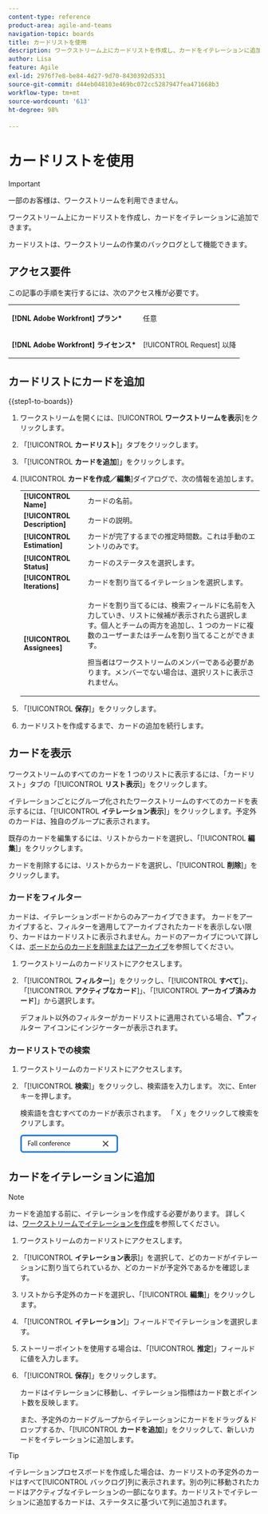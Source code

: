 ```yaml
---
content-type: reference
product-area: agile-and-teams
navigation-topic: boards
title: カードリストを使用
description: ワークストリーム上にカードリストを作成し、カードをイテレーションに追加できます。
author: Lisa
feature: Agile
exl-id: 2976f7e8-be84-4d27-9d70-8430392d5331
source-git-commit: d44eb048103e469bc072cc5287947fea471668b3
workflow-type: tm+mt
source-wordcount: '613'
ht-degree: 98%

---
```


# カードリストを使用

>[!IMPORTANT]
>
>一部のお客様は、ワークストリームを利用できません。

ワークストリーム上にカードリストを作成し、カードをイテレーションに追加できます。

カードリストは、ワークストリームの作業のバックログとして機能できます。

## アクセス要件

この記事の手順を実行するには、次のアクセス権が必要です。

<table style="table-layout:auto"> 
 <col> 
 </col> 
 <col> 
 </col> 
 <tbody> 
  <tr> 
   <td role="rowheader"><strong>[!DNL Adobe Workfront] プラン*</strong></td> 
   <td> <p>任意</p> </td> 
  </tr> 
  <tr> 
   <td role="rowheader"><strong>[!DNL Adobe Workfront] ライセンス*</strong></td> 
   <td> <p>[!UICONTROL Request] 以降</p> </td> 
  </tr> 
 </tbody> 
</table>

## カードリストにカードを追加

{{step1-to-boards}}

1. ワークストリームを開くには、[!UICONTROL **ワークストリームを表示**]&#x200B;をクリックします。
1. 「[!UICONTROL **カードリスト**]」タブをクリックします。
1. 「[!UICONTROL **カードを追加**]」をクリックします。
1. [!UICONTROL **カードを作成／編集**]&#x200B;ダイアログで、次の情報を追加します。

   <table style="table-layout:auto"> 
    <tbody> 
     <tr> 
      <td><strong>[!UICONTROL Name]</strong></td> 
      <td>カードの名前。</td> 
     </tr> 
     <tr> 
      <td><strong>[!UICONTROL Description]</strong></td> 
      <td>カードの説明。</td> 
     </tr>
     <tr> 
      <td><strong>[!UICONTROL Estimation]</strong></td> 
      <td>カードが完了するまでの推定時間数。これは手動のエントリのみです。</td> 
     </tr>
     <tr> 
      <td><strong>[!UICONTROL Status]</strong></td> 
      <td>カードのステータスを選択します。</td> 
     </tr>
     <tr> 
      <td><strong>[!UICONTROL Iterations]</strong></td> 
      <td>カードを割り当てるイテレーションを選択します。</td> 
     </tr>
     <tr> 
      <td><strong>[!UICONTROL Assignees]</strong></td> 
      <td><p>カードを割り当てるには、検索フィールドに名前を入力していき、リストに候補が表示されたら選択します。個人とチームの両方を追加し、1 つのカードに複数のユーザーまたはチームを割り当てることができます。</p><p>担当者はワークストリームのメンバーである必要があります。メンバーでない場合は、選択リストに表示されません。</p></td> 
     </tr>
    </tbody> 
   </table>

1. 「[!UICONTROL **保存**]」をクリックします。
1. カードリストを作成するまで、カードの追加を続行します。

## カードを表示

ワークストリームのすべてのカードを 1 つのリストに表示するには、「カードリスト」タブの「[!UICONTROL **リスト表示**]」をクリックします。

イテレーションごとにグループ化されたワークストリームのすべてのカードを表示するには、「[!UICONTROL **イテレーション表示**]」をクリックします。予定外のカードは、独自のグループに表示されます。

既存のカードを編集するには、リストからカードを選択し、「[!UICONTROL **編集**]」をクリックします。

カードを削除するには、リストからカードを選択し、「[!UICONTROL **削除**]」をクリックします。

### カードをフィルター

カードは、イテレーションボードからのみアーカイブできます。 カードをアーカイブすると、フィルターを適用してアーカイブされたカードを表示しない限り、カードはカードリストに表示されません。カードのアーカイブについて詳しくは、[ボードからのカードを削除またはアーカイブ](/help/quicksilver/agile/get-started-with-boards/delete-board-items.md)を参照してください。

1. ワークストリームのカードリストにアクセスします。
1. 「[!UICONTROL **フィルター**]」をクリックし、「[!UICONTROL **すべて**]」、「[!UICONTROL **アクティブなカード**]」、「[!UICONTROL **アーカイブ済みカード**]」から選択します。

   デフォルト以外のフィルターがカードリストに適用されている場合、![フィルターが適用された](assets/boards-filterapplied-30x30.png)フィルター アイコンにインジケーターが表示されます。

### カードリストでの検索

1. ワークストリームのカードリストにアクセスします。
1. 「[!UICONTROL **検索**]」をクリックし、検索語を入力します。 次に、Enter キーを押します。

   検索語を含むすべてのカードが表示されます。
「 X 」をクリックして検索をクリアします。

   ![ボード内のカードを検索](assets/boards-searchbox.png)

## カードをイテレーションに追加

>[!NOTE]
>
>カードを追加する前に、イテレーションを作成する必要があります。 詳しくは、[ワークストリームでイテレーションを作成](/help/quicksilver/agile/use-boards-agile-planning-tools/create-an-iteration-in-workstream.md)を参照してください。

1. ワークストリームのカードリストにアクセスします。
1. 「[!UICONTROL **イテレーション表示**]」を選択して、どのカードがイテレーションに割り当てられているか、どのカードが予定外であるかを確認します。
1. リストから予定外のカードを選択し、「[!UICONTROL **編集**]」をクリックします。
1. 「[!UICONTROL **イテレーション**]」フィールドでイテレーションを選択します。
1. ストーリーポイントを使用する場合は、「[!UICONTROL **推定**]」フィールドに値を入力します。
1. 「[!UICONTROL **保存**]」をクリックします。

   カードはイテレーションに移動し、イテレーション指標はカード数とポイント数を反映します。

   また、予定外のカードグループからイテレーションにカードをドラッグ＆ドロップするか、「[!UICONTROL **カードを追加**]」をクリックして、新しいカードをイテレーションに追加します。

>[!TIP]
>
>イテレーションプロセスボードを作成した場合は、カードリストの予定外のカードはすべて[!UICONTROL バックログ]列に表示されます。別の列に移動されたカードはアクティブなイテレーションの一部になります。カードリストでイテレーションに追加するカードは、ステータスに基づいて列に追加されます。

